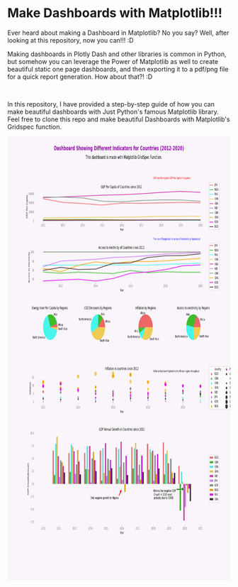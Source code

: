 # Make Dashboards with Matplotlib!!!

<p> Ever heard about making a Dashboard in Matplotlib? No you say? Well, after looking at this repository, now you can!!! :D </p>
<p> Making dashboards in Plotly Dash and other libraries is common in Python, but somehow you can leverage the Power of Matplotlib as well to create beautiful static one page dashboards, and then exporting it to a pdf/png file for a quick report generation. How about that?! :D </p>

<br />

<p> In this repository, I have provided a step-by-step guide of how you can make beautiful dashboards with Just Python's famous Matplotlib library. Feel free to clone this repo and make beautiful Dashboards with Matplotlib's Gridspec function. </p>

<img src="https://github.com/usmanafridi/dashboard_with_matplotlib/blob/main/Dashboard_With_Matplotlib.png" alt="Image" width="1200" height="1000">

